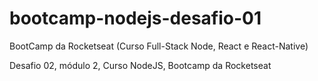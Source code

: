 # bootcamp-nodejs-desafio-01
BootCamp da Rocketseat (Curso Full-Stack Node, React e React-Native)

Desafio 02, módulo 2, Curso NodeJS, Bootcamp da Rocketseat
